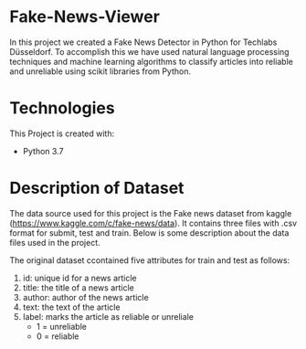 # Fake-News-Viewer

In this project we created a Fake News Detector in Python for Techlabs Düsseldorf. To accomplish this we have used natural language processing techniques and machine learning algorithms to classify articles into reliable and unreliable using scikit libraries from Python.

# Technologies

This Project is created with:

* Python 3.7 


# Description of Dataset 

The data source used for this project is the Fake news dataset from kaggle (https://www.kaggle.com/c/fake-news/data). It contains three files with .csv format for submit, test and train. Below is some description about the data files used in the project.

The original dataset ccontained five attributes for train and test as follows:

1. id:      unique id for a news article
2. title:   the title of a news article
3. author:  author of the news article
4. text:    the text of the article
5. label:   marks the article as reliable or unreliale
   - 1 = unreliable 
   - 0 = reliable

